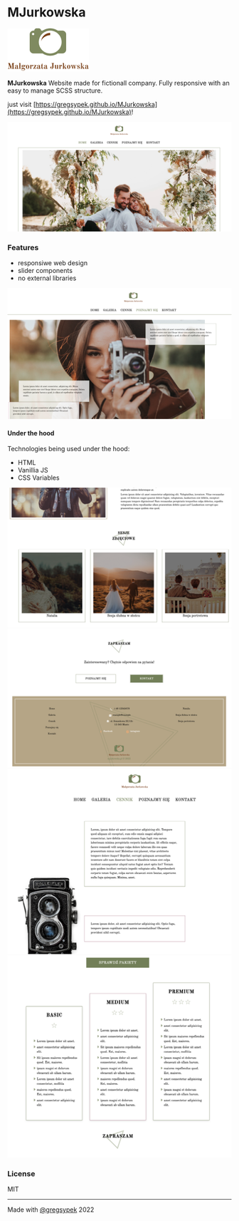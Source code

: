 # MJurkowska

![alt tag](./assets/shared/logo.png)

**MJurkowska** Website made for fictionall company. Fully responsive with an easy to manage SCSS structure.

just visit [https://gregsypek.github.io/MJurkowska](https://gregsypek.github.io/MJurkowska)!

![alt tag](./assets/screenshots/mjurkowska1.png)

### Features

- responsiwe web design
- slider components
- no external libraries

![alt tag](./assets/screenshots/mjurkowska2.png)

#### Under the hood

Technologies being used under the hood:

- HTML
- Vanillia JS
- CSS Variables

![alt tag](./assets/screenshots/mjurkowska3.png)
![alt tag](./assets/screenshots/mjurkowska4.png)
![alt tag](./assets/screenshots/mjurkowska5.png)
![alt tag](./assets/screenshots/mjurkowska6.png)

### License

MIT

---

Made with [@gregsypek](https://twitter.com/@gregsypek) 2022
